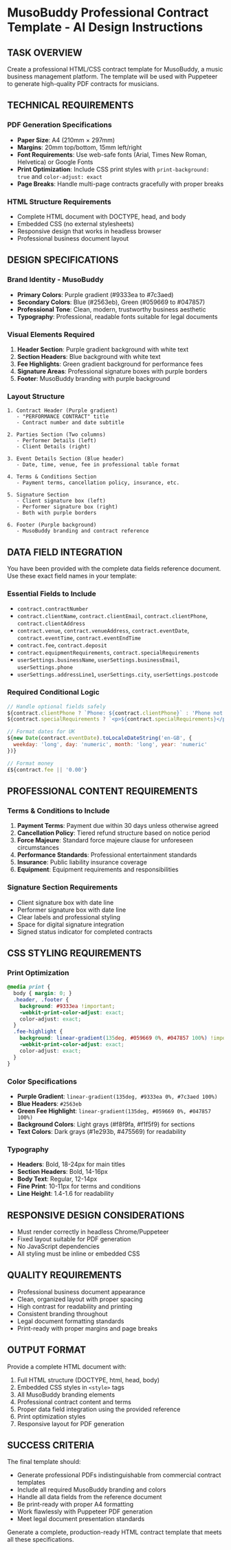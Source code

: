 # MusoBuddy Professional Contract Template - AI Design Instructions

## TASK OVERVIEW
Create a professional HTML/CSS contract template for MusoBuddy, a music business management platform. The template will be used with Puppeteer to generate high-quality PDF contracts for musicians.

## TECHNICAL REQUIREMENTS

### PDF Generation Specifications
- **Paper Size**: A4 (210mm × 297mm)
- **Margins**: 20mm top/bottom, 15mm left/right
- **Font Requirements**: Use web-safe fonts (Arial, Times New Roman, Helvetica) or Google Fonts
- **Print Optimization**: Include CSS print styles with `print-background: true` and `color-adjust: exact`
- **Page Breaks**: Handle multi-page contracts gracefully with proper breaks

### HTML Structure Requirements
- Complete HTML document with DOCTYPE, head, and body
- Embedded CSS (no external stylesheets)
- Responsive design that works in headless browser
- Professional business document layout

## DESIGN SPECIFICATIONS

### Brand Identity - MusoBuddy
- **Primary Colors**: Purple gradient (#9333ea to #7c3aed)
- **Secondary Colors**: Blue (#2563eb), Green (#059669 to #047857)
- **Professional Tone**: Clean, modern, trustworthy business aesthetic
- **Typography**: Professional, readable fonts suitable for legal documents

### Visual Elements Required
1. **Header Section**: Purple gradient background with white text
2. **Section Headers**: Blue background with white text
3. **Fee Highlights**: Green gradient background for performance fees
4. **Signature Areas**: Professional signature boxes with purple borders
5. **Footer**: MusoBuddy branding with purple background

### Layout Structure
```
1. Contract Header (Purple gradient)
   - "PERFORMANCE CONTRACT" title
   - Contract number and date subtitle

2. Parties Section (Two columns)
   - Performer Details (left)
   - Client Details (right)

3. Event Details Section (Blue header)
   - Date, time, venue, fee in professional table format

4. Terms & Conditions Section
   - Payment terms, cancellation policy, insurance, etc.

5. Signature Section
   - Client signature box (left)
   - Performer signature box (right)
   - Both with purple borders

6. Footer (Purple background)
   - MusoBuddy branding and contract reference
```

## DATA FIELD INTEGRATION

You have been provided with the complete data fields reference document. Use these exact field names in your template:

### Essential Fields to Include
- `contract.contractNumber`
- `contract.clientName`, `contract.clientEmail`, `contract.clientPhone`, `contract.clientAddress`
- `contract.venue`, `contract.venueAddress`, `contract.eventDate`, `contract.eventTime`, `contract.eventEndTime`
- `contract.fee`, `contract.deposit`
- `contract.equipmentRequirements`, `contract.specialRequirements`
- `userSettings.businessName`, `userSettings.businessEmail`, `userSettings.phone`
- `userSettings.addressLine1`, `userSettings.city`, `userSettings.postcode`

### Required Conditional Logic
```javascript
// Handle optional fields safely
${contract.clientPhone ? `Phone: ${contract.clientPhone}` : 'Phone not provided'}
${contract.specialRequirements ? `<p>${contract.specialRequirements}</p>` : ''}

// Format dates for UK
${new Date(contract.eventDate).toLocaleDateString('en-GB', {
  weekday: 'long', day: 'numeric', month: 'long', year: 'numeric'
})}

// Format money
£${contract.fee || '0.00'}
```

## PROFESSIONAL CONTENT REQUIREMENTS

### Terms & Conditions to Include
1. **Payment Terms**: Payment due within 30 days unless otherwise agreed
2. **Cancellation Policy**: Tiered refund structure based on notice period
3. **Force Majeure**: Standard force majeure clause for unforeseen circumstances
4. **Performance Standards**: Professional entertainment standards
5. **Insurance**: Public liability insurance coverage
6. **Equipment**: Equipment requirements and responsibilities

### Signature Section Requirements
- Client signature box with date line
- Performer signature box with date line
- Clear labels and professional styling
- Space for digital signature integration
- Signed status indicator for completed contracts

## CSS STYLING REQUIREMENTS

### Print Optimization
```css
@media print {
  body { margin: 0; }
  .header, .footer { 
    background: #9333ea !important; 
    -webkit-print-color-adjust: exact;
    color-adjust: exact;
  }
  .fee-highlight {
    background: linear-gradient(135deg, #059669 0%, #047857 100%) !important;
    -webkit-print-color-adjust: exact;
    color-adjust: exact;
  }
}
```

### Color Specifications
- **Purple Gradient**: `linear-gradient(135deg, #9333ea 0%, #7c3aed 100%)`
- **Blue Headers**: `#2563eb`
- **Green Fee Highlight**: `linear-gradient(135deg, #059669 0%, #047857 100%)`
- **Background Colors**: Light grays (#f8f9fa, #f1f5f9) for sections
- **Text Colors**: Dark grays (#1e293b, #475569) for readability

### Typography
- **Headers**: Bold, 18-24px for main titles
- **Section Headers**: Bold, 14-16px
- **Body Text**: Regular, 12-14px
- **Fine Print**: 10-11px for terms and conditions
- **Line Height**: 1.4-1.6 for readability

## RESPONSIVE DESIGN CONSIDERATIONS
- Must render correctly in headless Chrome/Puppeteer
- Fixed layout suitable for PDF generation
- No JavaScript dependencies
- All styling must be inline or embedded CSS

## QUALITY REQUIREMENTS
- Professional business document appearance
- Clean, organized layout with proper spacing
- High contrast for readability and printing
- Consistent branding throughout
- Legal document formatting standards
- Print-ready with proper margins and page breaks

## OUTPUT FORMAT
Provide a complete HTML document with:
1. Full HTML structure (DOCTYPE, html, head, body)
2. Embedded CSS styles in `<style>` tags
3. All MusoBuddy branding elements
4. Professional contract content and terms
5. Proper data field integration using the provided reference
6. Print optimization styles
7. Responsive layout for PDF generation

## SUCCESS CRITERIA
The final template should:
- Generate professional PDFs indistinguishable from commercial contract templates
- Include all required MusoBuddy branding and colors
- Handle all data fields from the reference document
- Be print-ready with proper A4 formatting
- Work flawlessly with Puppeteer PDF generation
- Meet legal document presentation standards

Generate a complete, production-ready HTML contract template that meets all these specifications.